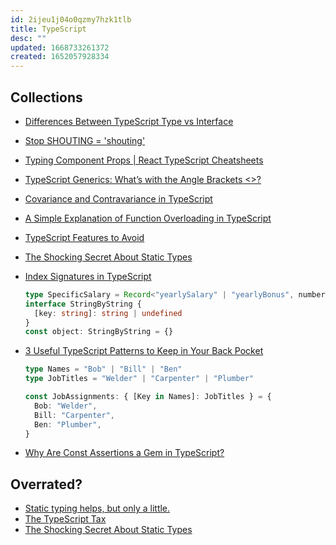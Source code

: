 ```yaml
---
id: 2ijeu1j04o0qzmy7hzk1tlb
title: TypeScript
desc: ""
updated: 1668733261372
created: 1652057928334
---
```


## Collections

- [Differences Between TypeScript Type vs Interface](https://www.educba.com/typescript-type-vs-interface/)
- [Stop SHOUTING = 'shouting'](https://swizec.com/blog/stop-shouting-shouting/)
- [Typing Component Props | React TypeScript Cheatsheets](https://react-typescript-cheatsheet.netlify.app/docs/basic/getting-started/basic_type_example/#basic-prop-types-examples)
- [TypeScript Generics: What’s with the Angle Brackets <>?](https://javascript.plainenglish.io/typescript-generics-whats-with-the-angle-brackets-4e242c567269)
- [Covariance and Contravariance in TypeScript](https://dmitripavlutin.com/typescript-covariance-contravariance/)
- [A Simple Explanation of Function Overloading in TypeScript](https://dmitripavlutin.com/typescript-function-overloading/)
- [TypeScript Features to Avoid](https://www.executeprogram.com/blog/typescript-features-to-avoid)
- [The Shocking Secret About Static Types](https://medium.com/javascript-scene/the-shocking-secret-about-static-types-514d39bf30a3)
- [Index Signatures in TypeScript](https://dmitripavlutin.com/typescript-index-signatures/)
  ```typescript
  type SpecificSalary = Record<"yearlySalary" | "yearlyBonus", number>
  interface StringByString {
    [key: string]: string | undefined
  }
  const object: StringByString = {}
  ```
- [3 Useful TypeScript Patterns to Keep in Your Back Pocket](https://spin.atomicobject.com/2021/05/11/3-useful-typescript-patterns/)

  ```typescript
  type Names = "Bob" | "Bill" | "Ben"
  type JobTitles = "Welder" | "Carpenter" | "Plumber"

  const JobAssignments: { [Key in Names]: JobTitles } = {
    Bob: "Welder",
    Bill: "Carpenter",
    Ben: "Plumber",
  }
  ```

- [Why Are Const Assertions a Gem in TypeScript?](https://blog.bitsrc.io/why-are-const-assertions-a-gem-in-typescript-e1d353f5d8ce)

## Overrated?

- [Static typing helps, but only a little.](https://buildtogether.tech/tooling/#:~:text=Static%20typing%20helps%2C%20but%20only%20a%20little.)
- [The TypeScript Tax](https://medium.com/javascript-scene/the-typescript-tax-132ff4cb175b)
- [The Shocking Secret About Static Types](https://medium.com/javascript-scene/the-shocking-secret-about-static-types-514d39bf30a3)
